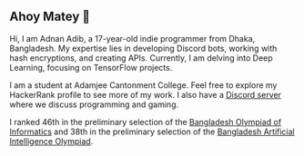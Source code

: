 ## Ahoy Matey 👋

Hi, I am Adnan Adib, a 17-year-old indie programmer from Dhaka, Bangladesh. My expertise lies in developing Discord bots, working with hash encryptions, and creating APIs. Currently, I am delving into Deep Learning, focusing on TensorFlow projects.

I am a student at Adamjee Cantonment College. Feel free to explore my HackerRank profile to see more of my work. I also have a [Discord server](https://discord.gg/Y9e4zxAWrq) where we discuss programming and gaming.

I ranked 46th in the preliminary selection of the [Bangladesh Olympiad of Informatics](https://olympiad.org.bd) and 38th in the preliminary selection of the [Bangladesh Artificial Intelligence Olympiad](https://toph.co/c/bd-artificial-intelligence-olympiad-preliminary/standings).

